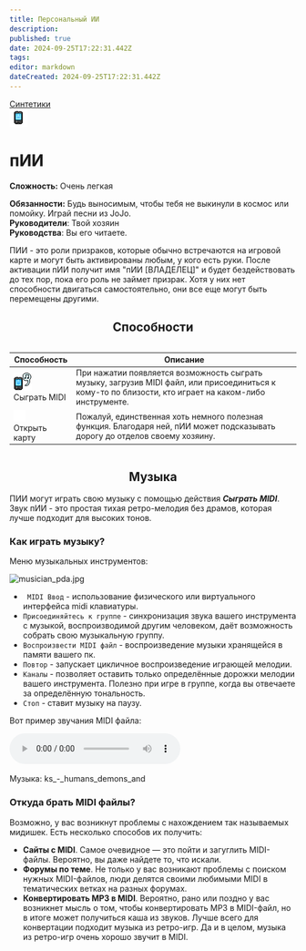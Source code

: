 ```yaml
---
title: Персональный ИИ
description: 
published: true
date: 2024-09-25T17:22:31.442Z
tags: 
editor: markdown
dateCreated: 2024-09-25T17:22:31.442Z
---
```


<div style="display: flex; justify-content: center;">
  <div class="roles-passport sint">
    <div class="title sint"><a href="/roles/synthetics">Синтетики</a></div>
    <div>
      <div><div><img id="ai-image" src="/roles/personalai.png"></div></div>
      <div>
        <div id="ai-info">
          <h1>пИИ</h1>
          <p><strong>Сложность:</strong> Очень легкая</p>
          <strong>Обязанности:</strong> Будь выносимым, чтобы тебя не выкинули в космос или помойку. Играй песни из JoJo.<br>
          <b>Руководители</b>: Твой хозяин<br>
          <b>Руководства</b>: Вы его читаете.
        </div>
      </div>
    </div>
  </div>
</div>

ПИИ - это роли призраков, которые обычно встречаются на игровой карте и могут быть активированы любым, у кого есть руки. После активации пИИ получит имя "пИИ [ВЛАДЕЛЕЦ]" и будет бездействовать до тех пор, пока его роль не займет призрак. Хотя у них нет способности двигаться самостоятельно, они все еще могут быть перемещены другими.

## <center> Способности

<center style="overflow-x: auto">
  <table class="pai" id="ai-table">
    <thead>
      <tr>
        <th>Способность</th>
        <th>Описание</th>
      </tr>
    </thead>
    <tbody>
      <tr>
        <td><img src="/pai-midi.png"><br>Сыграть MIDI</td>
        <td>При нажатии появляется возможность сыграть музыку, загрузив MIDI файл, или присоединиться к кому-то по близости, кто играет на каком-либо инструменте.</td>
      </tr>
      <tr>
        <td><img src="/home.png"><br>Открыть карту</td>
        <td>Пожалуй, единственная хоть немного полезная функция. Благодаря ней, пИИ может подсказывать дорогу до отделов своему хозяину.</td>
      </tr>
    </tbody>
  </table>
</center>

## <center> Музыка
ПИИ могут играть свою музыку с помощью действия ***Сыграть MIDI***. Звук пИИ - это простая тихая ретро-мелодия без драмов, которая лучше подходит для высоких тонов. 

  <h3>Как играть музыку?</h3>

  Меню музыкальных инструментов:<p>![musician_pda.jpg](/role/service/musician/musician_pda.jpg)
  - <code> MIDI Ввод</code> - использование физического или виртуального интерфейса midi клавиатуры.
  - <code>Присоединяйтесь к группе</code> - синхронизация звука вашего инструмента с музыкой, воспроизводимой другим человеком, даёт возможность собрать свою музыкальную группу.
  - <code>Воспроизвести MIDI файл</code> - воспроизведение музыки хранящейся в памяти вашего пк.
  - <code>Повтор</code> - запускает цикличное воспроизведение играющей мелодии.
  - <code>Каналы</code> - позволяет оставить только определённые дорожки мелодии вашего инструмента. Полезно при игре в группе, когда вы отвечаете за определённую тональность.
  - <code>Стоп</code> - ставит музыку на паузу.

Вот пример звучания MIDI файла:

<audio controls>
  <source src="/ks_-_humans_demons_and.mp3" type="audio/mpeg">
</audio>

Музыка: ks_-_humans_demons_and

<div class="center">
  <h3>Откуда брать MIDI файлы?</h3>
</div>
Возможно, у вас возникнут проблемы с нахождением так называемых мидишек. Есть несколько способов их получить:
<ul>
  <li><strong>Сайты с MIDI</strong>. Самое очевидное — это пойти и загуглить MIDI-файлы. Вероятно, вы даже найдете то, что искали.</li>
  <li><strong>Форумы по теме</strong>. Не только у вас возникают проблемы с поиском нужных MIDI-файлов, люди делятся своими любимыми MIDI в тематических ветках на разных форумах.</li>
  <li><strong>Конвертировать MP3 в MIDI</strong>. Вероятно, рано или поздно у вас возникнет мысль о том, чтобы конвертировать MP3 в MIDI-файл, но в итоге может получиться каша из звуков. Лучше всего для конвертации подходит музыка из ретро-игр. Да и в целом, музыка из ретро-игр очень хорошо звучит в MIDI. </li>
</ul>

<div class="table"></div>